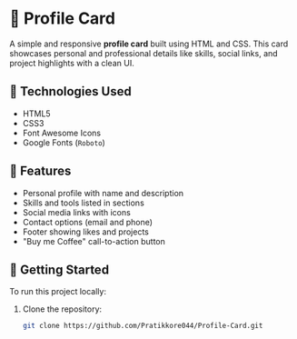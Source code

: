 # 🌟 Profile Card

A simple and responsive **profile card** built using HTML and CSS. This card showcases personal and professional details like skills, social links, and project highlights with a clean UI.

## 🔧 Technologies Used

- HTML5
- CSS3
- Font Awesome Icons
- Google Fonts (`Roboto`)

## 🎯 Features

- Personal profile with name and description
- Skills and tools listed in sections
- Social media links with icons
- Contact options (email and phone)
- Footer showing likes and projects
- "Buy me Coffee" call-to-action button

## 🚀 Getting Started

To run this project locally:

1. Clone the repository:
   ```bash
   git clone https://github.com/Pratikkore044/Profile-Card.git
